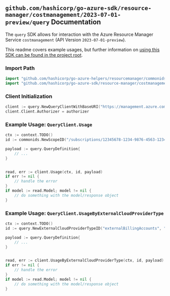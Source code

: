
## `github.com/hashicorp/go-azure-sdk/resource-manager/costmanagement/2023-07-01-preview/query` Documentation

The `query` SDK allows for interaction with the Azure Resource Manager Service `costmanagement` (API Version `2023-07-01-preview`).

This readme covers example usages, but further information on [using this SDK can be found in the project root](https://github.com/hashicorp/go-azure-sdk/tree/main/docs).

### Import Path

```go
import "github.com/hashicorp/go-azure-helpers/resourcemanager/commonids"
import "github.com/hashicorp/go-azure-sdk/resource-manager/costmanagement/2023-07-01-preview/query"
```


### Client Initialization

```go
client := query.NewQueryClientWithBaseURI("https://management.azure.com")
client.Client.Authorizer = authorizer
```


### Example Usage: `QueryClient.Usage`

```go
ctx := context.TODO()
id := commonids.NewScopeID("/subscriptions/12345678-1234-9876-4563-123456789012/resourceGroups/some-resource-group")

payload := query.QueryDefinition{
	// ...
}


read, err := client.Usage(ctx, id, payload)
if err != nil {
	// handle the error
}
if model := read.Model; model != nil {
	// do something with the model/response object
}
```


### Example Usage: `QueryClient.UsageByExternalCloudProviderType`

```go
ctx := context.TODO()
id := query.NewExternalCloudProviderTypeID("externalBillingAccounts", "externalCloudProviderIdValue")

payload := query.QueryDefinition{
	// ...
}


read, err := client.UsageByExternalCloudProviderType(ctx, id, payload)
if err != nil {
	// handle the error
}
if model := read.Model; model != nil {
	// do something with the model/response object
}
```
